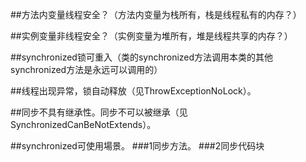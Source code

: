 ##方法内变量线程安全？（方法内变量为栈所有，栈是线程私有的内存？）

##实例变量非线程安全？（实例变量为堆所有，堆是线程共享的内存？）

##synchronized锁可重入（类的synchronized方法调用本类的其他synchronized方法是永远可以调用的）

##线程出现异常，锁自动释放（见ThrowExceptionNoLock）。

##同步不具有继承性。同步不可以被继承（见SynchronizedCanBeNotExtends）。

##synchronized可使用場景。
    ###1同步方法。
    ###2同步代码块 